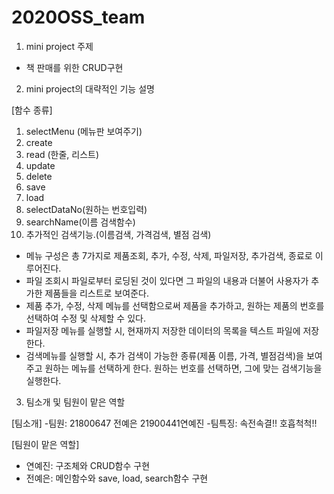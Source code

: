 # 2020OSS_team

1. mini project 주제
- 책 판매를 위한 CRUD구현

2. mini project의 대략적인 기능 설명

[함수 종류]
1. selectMenu (메뉴판 보여주기)
2. create
3. read (한줄, 리스트)
4. update
5. delete
6. save
7. load
8. selectDataNo(원하는 번호입력)
9. searchName(이름 검색함수)
10. 추가적인 검색기능.(이름검색, 가격검색, 별점 검색)
- 메뉴 구성은 총 7가지로 제품조회, 추가, 수정, 삭제, 파일저장, 추가검색, 종료로 이루어진다. 
- 파일 조회시 파일로부터 로딩된 것이 있다면 그 파일의 내용과 더불어 사용자가 추가한 제품들을 리스트로 보여준다.
- 제품 추가, 수정, 삭제 메뉴를 선택함으로써 제품을 추가하고, 원하는 제품의 번호를 선택하여 수정 및 삭제할 수 있다.
- 파일저장 메뉴를 실행할 시, 현재까지 저장한 데이터의 목록을 텍스트 파일에 저장한다. 
- 검색메뉴를 실행할 시, 추가 검색이 가능한 종류(제품 이름, 가격, 별점검색)을 보여주고 원하는 메뉴를 선택하게 한다. 원하는 번호를 선택하면, 그에 맞는 검색기능을 실행한다.

3. 팀소개 및 팀원이 맡은 역할

[팀소개]
-팀원: 21800647 전예은 21900441연예진
-팀특징: 속전속결!! 호흡척척!!

[팀원이 맡은 역할]
- 연예진: 구조체와 CRUD함수 구현
- 전예은: 메인함수와 save, load, search함수 구현 
